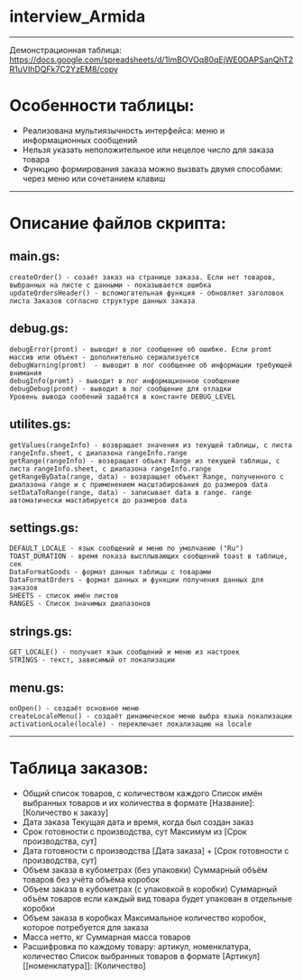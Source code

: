 # interview_Armida
____
Демонстрационная таблица: https://docs.google.com/spreadsheets/d/1ImBOVOq80qEjWE0OAPSanQhT2R1uVIhDQFk7C2YzEM8/copy
# Особенности таблицы:
  + Реализована мультиязычность интерфейса: меню и информационных сообщений
  + Нельзя указать неположительное или нецелое число для заказа товара
  + Функцию формирования заказа можно вызвать двумя способами: через меню или сочетанием клавиш
  ____
# Описание файлов скрипта:
## main.gs:
    createOrder() - созаёт заказ на странице заказа. Если нет товаров, выбранных на листе с данными - показывается ошибка
    updateOrdersHeader() - вспомогательная функция - обновляет заголовок листа Заказов согласно структуре данных заказа
## debug.gs:
    debugError(promt) - выводит в лог сообщение об ошибке. Если promt массив или объект - дополнительно сериализуется
    debugWarning(promt)  - выводит в лог сообщение об информации требующей внимания
    debugInfo(promt) - выводит в лог информационное сообщение
    debugDebug(promt) - выводит в лог сообщение для отладки
    Уровень вывода сообений задаётся в константе DEBUG_LEVEL
## utilites.gs:
    getValues(rangeInfo) - возвращает значения из текущей таблицы, с листа rangeInfo.sheet, с диапазона rangeInfo.range
    getRange(rangeInfo) - возвращает объект Range из текущей таблицы, с листа rangeInfo.sheet, с диапазона rangeInfo.range
    getRangeByData(range, data) - возвращает объект Range, полученного с диапазона range и с применением масштабирования до размеров data
    setDataToRange(range, data) - записывает data в range. range автоматически мастабируется до размеров data
## settings.gs:
    DEFAULT_LOCALE - язык сообщений и меню по умолчанию ("Ru")
    TOAST_DURATION - время показа высплывающих сообщений toast в таблице, сек
    DataFormatGoods - формат данных таблицы с товарами
    DataFormatOrders - формат данных и функции получения данных для заказов
    SHEETS - список имён листов
    RANGES - Список значимых диапазонов
## strings.gs:
    GET_LOCALE() - получает язык сообщений и меню из настроек
    STRINGS - текст, зависимый от локализации
## menu.gs:
    onOpen() - создаёт основное меню
    createLocaleMenu() - создаёт динамическое меню выбра языка локализации
    activationLocale(locale) - переключает локализацию на locale
____
# Таблица заказов:
  + Общий список товаров, с количеством каждого
    Список имён выбранных товаров и их количества в формате [Название]: [Количество к заказу]
  + Дата заказа
    Текущая дата и время, когда был создан заказ
  + Срок готовности с производства, сут
    Максимум из [Срок производства, сут]
  + Дата готовности с производства
    [Дата заказа] + [Срок готовности с производства, сут]
  + Объем заказа в кубометрах (без упаковки)
    Суммарный объём товаров без учёта объёма коробок
  + Объем заказа в кубометрах (с упаковкой в коробки)
    Суммарный объём товаров если каждый вид товара будет упакован в отдельные коробки
  + Объем заказа в коробках
    Максимальное количество коробок, которое потребуется для заказа
  + Масса нетто, кг
    Суммарная масса товаров
  + Расшифровка по каждому товару: артикул, номенклатура, количество
    Список выбранных товаров в формате [Артикул] [[номенклатура]]: [Количество]
